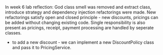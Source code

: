 In week 6 lab reflection:
God class smell was removed and extract class, introduce strategy and dependency injection refactorings were made.
New refactorings satisfy open and closed principle - new discounts, pricings can be added without changing existing code. Single responsibility is also present as 
pricings, receipt, payment processing are handled by seperate classes.
- to add a new discount - we can implement a new DiscountPolicy class and pass it to PricingService.

